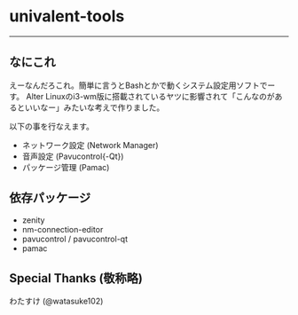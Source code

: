 # univalent-tools
-----

## なにこれ
えーなんだろこれ。簡単に言うとBashとかで動くシステム設定用ソフトでーす。
Alter Linuxのi3-wm版に搭載されているヤツに影響されて「こんなのがあるといいなー」みたいな考えで作りました。

以下の事を行なえます。

- ネットワーク設定 (Network Manager)
- 音声設定 (Pavucontrol{-Qt})
- パッケージ管理 (Pamac)

## 依存パッケージ
- zenity
- nm-connection-editor
- pavucontrol / pavucontrol-qt
- pamac

## Special Thanks (敬称略)
わたすけ (@watasuke102)
